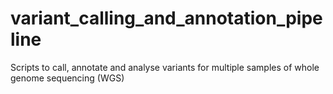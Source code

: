 # variant_calling_and_annotation_pipeline
Scripts to call, annotate and analyse variants for multiple samples of whole genome sequencing (WGS)
